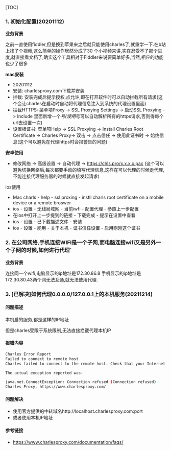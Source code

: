 [TOC]

### 1. 初始化配置(20201112)

**业务背景**

之前一直使用fiddler,但是换到苹果来之后就只能使用charles了,就重学一下.在b站上找了个视频,这么简单的操作居然分成了30
个小视频来讲,实在忍受不了那个进度,就直接看文档了,确实这个工具相对于Fiddler来说要简单好多,当然,相应的功能也少了很多

**mac安装**
- 20201112
- 安装: charlesproxy.com下载并安装
- 拦截: 安装完成后提示授权,点允许,即在打开软件时可以自动拦截所有请求(这个会让charles在启动时自动将代理信息注入到系统的代理设置里面)
- 拦截HTTPS: 菜单项Proxy -> SSL Proxying Settings -> 启动SSL Proxying -> Include
里面新增一个*号(使用*号可以自动解析所有的https请求,否则得每个url去设置一次)
- 设置根证书: 菜单项Help -> SSL Proxying -> Install Charles Root Certificate -> Charles
Proxy-> 双击 -> 点击信任 -> 使用此证书时 -> 始终信息(这个可以避免在代理https时会报警告的问题)

**安卓使用**
- 修改网络 -> 高级设置 -> 自动代理 -> https://chls.pro/x.x.x.x.pac
(这个可以避免切换网络后,每次都要手动的填写代理信息,这样在可以代理的时候走代理,不能连接代理服务器的时候就直接发起请求)

ios使用

- Mac charls - help - ssl proxing - instll charls root certificate on a mobile device or a remote broswer
- ios - 设置 - 无线局域网 - 当前iwfi - 配置代理 - 参照上一步配置
- 在ios中打开上一步提到的链接 - 下载完成 - 提示在设置中查看
- ios - 设置 - 已下载描述文件 -  安装
- ios - 设置 - 能用 - 关于本机 - 证书信任设置 - 启用刚刚这个证书


### 2. 在公司网络,手机连接WIFI是一个子网,而电脑连接wifi又是另外一个子网的时候,如何进行代理`

**业务背景**

连接同一个wifi,电脑显示的ip地址是172.30.86.8 手机显示的ip地址是172.30.80.43两个网无法互通,就无法使用代理.

### 3. [已解决]如何代理0.0.0.0/127.0.0.1上的本机服务(20211214)

#### 问题描述

本机启的服务,都是这样的IP地址

但是charles受限于系统限制,无法直接拦截代理本机IP

#### 报错内容

```bash
Charles Error Report
Failed to connect to remote host
Charles failed to connect to the remote host. Check that your Internet connection is ok and that the remote host is accessible. Maybe your network uses a proxy server to access the Internet? You can configure Charles to use an external proxy server in the External Proxy Settings.

The actual exception reported was:

java.net.ConnectException: Connection refused (Connection refused)
Charles Proxy, https://www.charlesproxy.com/
```

#### 问题解决

- 使用官方提供的中转域名http://localhost.charlesproxy.com:port
- 或者使用本机IP地址

#### 参考链接

- https://www.charlesproxy.com/documentation/faqs/
